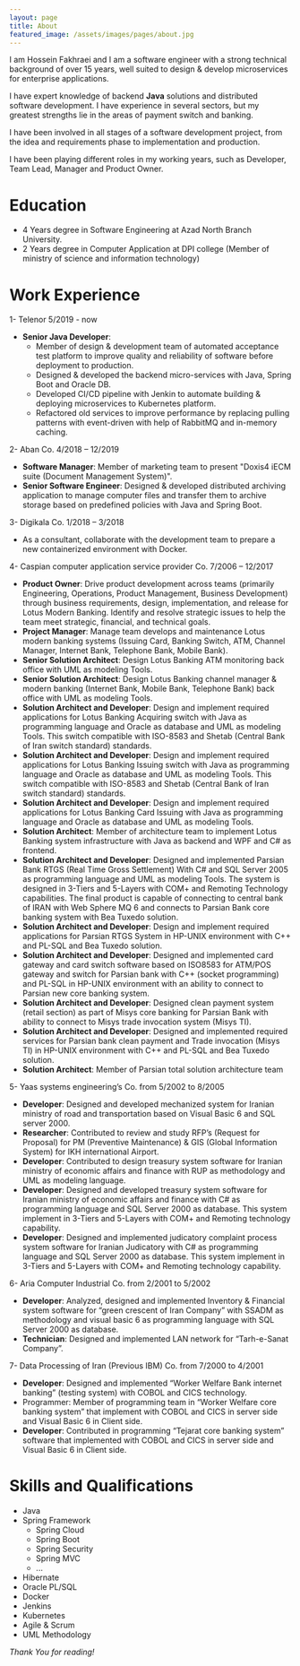 ```yaml
---
layout: page
title: About
featured_image: /assets/images/pages/about.jpg
---
```


I am Hossein Fakhraei and I am a software engineer with a strong technical background of over 15 years, well suited to design & develop microservices for enterprise applications.

I have expert knowledge of backend **Java** solutions and distributed software development. I have experience in several sectors, but my greatest strengths lie in the areas of payment switch and banking. 

I have been involved in all stages of a software development project, from the idea and requirements phase to implementation and production. 

I have been playing different roles in my working years, such as Developer, Team Lead, Manager and Product Owner.

# Education
* 4 Years degree in Software Engineering at Azad North Branch University.
* 2 Years degree in Computer Application at DPI college (Member of ministry of science and information technology)

# Work Experience
1- Telenor 5/2019 - now
  * **Senior Java Developer**: 
    * Member of design & development team of automated acceptance test platform to improve quality and reliability of software before deployment to production.
    * Designed & developed the backend micro-services with Java, Spring Boot and Oracle DB.
    * Developed CI/CD pipeline with Jenkin to automate building & deploying microservices to Kubernetes platform.
    * Refactored old services to improve performance by replacing pulling patterns with event-driven with help of RabbitMQ and in-memory caching.

2- Aban Co.  4/2018 – 12/2019
  * **Software Manager**: Member of marketing team to present "Doxis4 iECM suite (Document Management System)".
  * **Senior Software Engineer**: Designed & developed distributed archiving application to manage computer files and transfer them to archive storage based on predefined policies with Java and Spring Boot.

3- Digikala Co.  1/2018 – 3/2018
  * As a consultant, collaborate with the development team to prepare a new containerized environment with Docker.

4- Caspian computer application service provider Co. 7/2006 – 12/2017
  * **Product Owner**: Drive product development across teams (primarily Engineering, Operations, Product Management, Business Development) through business requirements, design, implementation, and release for Lotus Modern Banking. Identify and resolve strategic issues to help the team meet strategic, financial, and technical goals.
  * **Project Manager**: Manage team develops and maintenance Lotus modern banking systems (Issuing Card, Banking Switch, ATM, Channel Manager, Internet Bank, Telephone Bank, Mobile Bank).
  * **Senior Solution Architect**: Design Lotus Banking ATM monitoring back office with UML as modeling Tools.
  * **Senior Solution Architect**: Design Lotus Banking channel manager & modern banking (Internet Bank, Mobile Bank, Telephone Bank) back office with UML as modeling Tools.
  * **Solution Architect and Developer**: Design and implement required applications for Lotus Banking Acquiring switch with Java as programming language and Oracle as database and UML as modeling Tools. This switch compatible with ISO-8583 and Shetab (Central Bank of Iran switch standard) standards.
  * **Solution Architect and Developer**: Design and implement required applications for Lotus Banking Issuing switch with Java as programming language and Oracle as database and UML as modeling Tools. This switch compatible with ISO-8583 and Shetab (Central Bank of Iran switch standard) standards.
  * **Solution Architect and Developer**: Design and implement required applications for Lotus Banking Card Issuing with Java as programming language and Oracle as database and UML as modeling Tools.
  * **Solution Architect**: Member of architecture team to implement Lotus Banking system infrastructure with Java as backend and WPF and C# as frontend.
  * **Solution Architect and Developer**: Designed and implemented Parsian Bank RTGS (Real Time Gross Settlement) With C# and SQL Server 2005 as programming language and UML as modeling Tools. The system is designed in 3-Tiers and 5-Layers with COM+ and Remoting Technology capabilities. The final product is capable of connecting to central bank of IRAN with Web Sphere MQ 6 and connects to Parsian Bank core banking system with Bea Tuxedo solution.
  * **Solution Architect and Developer**: Design and implement required applications for Parsian RTGS System in HP-UNIX environment with C++ and PL-SQL and Bea Tuxedo solution.
  * **Solution Architect and Developer**: Designed and implemented card gateway and card switch software based on ISO8583 for ATM/POS gateway and switch for Parsian bank with C++ (socket programming) and PL-SQL in HP-UNIX environment with an ability to connect to Parsian new core banking system.
  * **Solution Architect and Developer**: Designed clean payment system (retail section) as part of Misys core banking for Parsian Bank with ability to connect to Misys trade invocation system (Misys TI).
  * **Solution Architect and Developer**: Designed and implemented required services for Parsian bank clean payment and Trade invocation (Misys TI) in HP-UNIX environment with C++ and PL-SQL and Bea Tuxedo solution.
  * **Solution Architect**: Member of Parsian total solution architecture team

5- Yaas systems engineering’s Co. from 5/2002 to 8/2005
  * **Developer**: Designed and developed mechanized system for Iranian ministry of road and transportation based on Visual Basic 6 and SQL server 2000.
  * **Researcher**: Contributed to review and study RFP’s (Request for Proposal) for PM (Preventive Maintenance) & GIS (Global Information System) for IKH international Airport.
  * **Developer**: Contributed to design treasury system software for Iranian ministry of economic affairs and finance with RUP as methodology and UML as modeling language.
  * **Developer**: Designed and developed treasury system software for Iranian ministry of economic affairs and finance with C# as programming language and SQL Server 2000 as database. This system implement in 3-Tiers and 5-Layers with COM+ and Remoting technology capability.
  * **Developer**: Designed and implemented judicatory complaint process system software for Iranian Judicatory with C# as programming language and SQL Server 2000 as database. This system implement in 3-Tiers and 5-Layers with COM+ and Remoting technology capability.

6- Aria Computer Industrial Co. from 2/2001 to 5/2002

  * **Developer**: Analyzed, designed and implemented Inventory & Financial system software for “green crescent of Iran Company” with SSADM as methodology and visual basic 6 as programming language with SQL Server 2000 as database.
  * **Technician**: Designed and implemented LAN network for “Tarh-e-Sanat Company”.

7- Data Processing of Iran (Previous IBM) Co. from 7/2000 to 4/2001
  * **Developer**: Designed and implemented “Worker Welfare Bank internet banking” (testing system) with COBOL and CICS technology.
  * Programmer: Member of programming team in “Worker Welfare core banking system” that implement with COBOL and CICS in server side and Visual Basic 6 in Client side.
  * **Developer**: Contributed in programming “Tejarat core banking system” software that implemented with COBOL and CICS in server side and Visual Basic 6 in Client side.

# Skills and Qualifications
* Java
* Spring Framework    
  * Spring Cloud
  * Spring Boot
  * Spring Security
  * Spring MVC
  * ...
* Hibernate 
* Oracle PL/SQL
* Docker
* Jenkins
* Kubernetes 	
* Agile & Scrum
* UML Methodology  

*Thank You for reading!*
